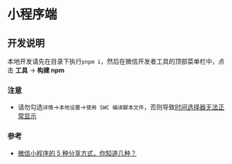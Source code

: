 # 小程序端

## 开发说明

本地开发请先在目录下执行`pnpm i`，然后在微信开发者工具的顶部菜单栏中，点击 **工具** -> **构建 npm**

### 注意

* 请勿勾选`详情`->`本地设置`->`使用 SWC 编译脚本文件`，否则导致[时间选择器无法正常显示](https://github.com/Tencent/tdesign-miniprogram/issues/3510)

### 参考

* [微信小程序的 5 种分享方式，你知道几种？](https://developers.weixin.qq.com/community/develop/article/doc/0000405a194430a15aa29ec4d6b413)